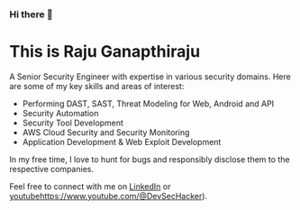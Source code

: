 ### Hi there 👋

# This is Raju Ganapthiraju

A Senior Security Engineer with expertise in various security domains. Here are some of my key skills and areas of interest:

- Performing DAST, SAST, Threat Modeling for Web, Android and API
- Security Automation
- Security Tool Development
- AWS Cloud Security and Security Monitoring
- Application Development & Web Exploit Development

In my free time, I love to hunt for bugs and responsibly disclose them to the respective companies.

Feel free to connect with me on [LinkedIn](https://www.linkedin.com/in/rajuganapathiraju7/) or [youtube](https://www.youtube.com/@DevSecHacker)https://www.youtube.com/@DevSecHacker).


